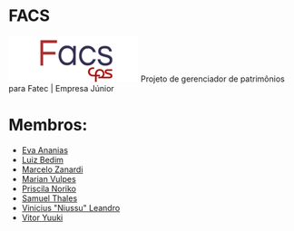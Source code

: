 # FACS
<img src="https://github.com/Lacrymosaa/FACS/blob/main/logo-facs.png">
Projeto de gerenciador de patrimônios para Fatec | Empresa Júnior

# Membros:
* <a href="https://github.com/EvaAnanias"> Eva Ananias </a>
* <a href="https://github.com/LuizBedim"> Luiz Bedim </a>
* <a href="https://github.com/Zanardi25"> Marcelo Zanardi </a>
* <a href="https://github.com/MarianVulpes"> Marian Vulpes </a>
* <a href="https://github.com/prinoriko"> Priscila Noriko </a>
* <a href="https://github.com/Samoo2"> Samuel Thales </a>
* <a href="https://github.com/Niussu"> Vinicius "Niussu" Leandro </a>
* <a href="https://github.com/vitorytkg"> Vitor Yuuki </a>
